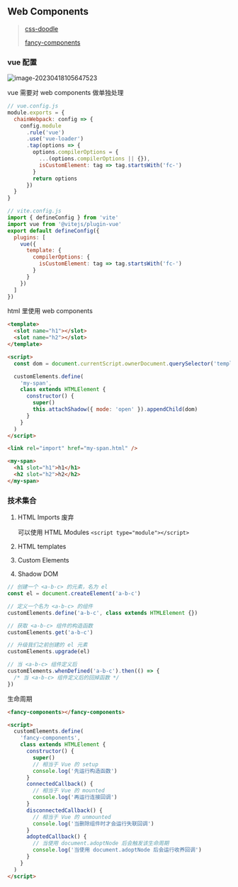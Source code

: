 ## Web Components

> [css-doodle](css-doodle.com)
>
> [fancy-components](https://github.com/fancy-components/fancy-components)

### vue 配置

![image-20230418105647523](https://gitee.com/lilyn/pic/raw/master/lagoulearn-img/image-20230418105647523.png)

vue 需要对 web components 做单独处理

```js
// vue.config.js
module.exports = {
  chainWebpack: config => {
    config.module
      .rule('vue')
      .use('vue-loader')
      .tap(options => {
        options.compilerOptions = {
          ...(options.compilerOptions || {}),
          isCustomElement: tag => tag.startsWith('fc-')
        }
        return options
      })
  }
}

// vite.config.js
import { defineConfig } from 'vite'
import vue from '@vitejs/plugin-vue'
export default defineConfig({
  plugins: [
    vue({
      template: {
        compilerOptions: {
          isCustomElement: tag => tag.startsWith('fc-')
        }
      }
    })
  ]
})
```

html 里使用 web components

```html
<template>
  <slot name="h1"></slot>
  <slot name="h2"></slot>
</template>

<script>
  const dom = document.currentScript.ownerDocument.querySelector('template')

  customElements.define(
    'my-span',
    class extends HTMLElement {
      constructor() {
        super()
        this.attachShadow({ mode: 'open' }).appendChild(dom)
      }
    }
  )
</script>
```

```html
<link rel="import" href="my-span.html" />

<my-span>
  <h1 slot="h1">h1</h1>
  <h2 slot="h2">h2</h2>
</my-span>
```

### 技术集合

1. HTML Imports 废弃

   可以使用 HTML Modules `<script type="module"></script>`

2. HTML templates

3. Custom Elements

4. Shadow DOM

```js
// 创建一个 <a-b-c> 的元素，名为 el
const el = document.createElement('a-b-c')

// 定义一个名为 <a-b-c> 的组件
customElements.define('a-b-c', class extends HTMLElement {})

// 获取 <a-b-c> 组件的构造函数
customElements.get('a-b-c')

// 升级我们之前创建的 el 元素
customElements.upgrade(el)

// 当 <a-b-c> 组件定义后
customElements.whenDefined('a-b-c').then(() => {
  /* 当 <a-b-c> 组件定义后的回掉函数 */
})
```

生命周期

```html
<fancy-components></fancy-components>

<script>
  customElements.define(
    'fancy-components',
    class extends HTMLElement {
      constructor() {
        super()
        // 相当于 Vue 的 setup
        console.log('先运行构造函数')
      }
      connectedCallback() {
        // 相当于 Vue 的 mounted
        console.log('再运行连接回调')
      }
      disconnectedCallback() {
        // 相当于 Vue 的 unmounted
        console.log('当删除组件时才会运行失联回调')
      }
      adoptedCallback() {
        // 当使用 document.adoptNode 后会触发该生命周期
        console.log('当使用 document.adoptNode 后会运行收养回调')
      }
    }
  )
</script>
```

